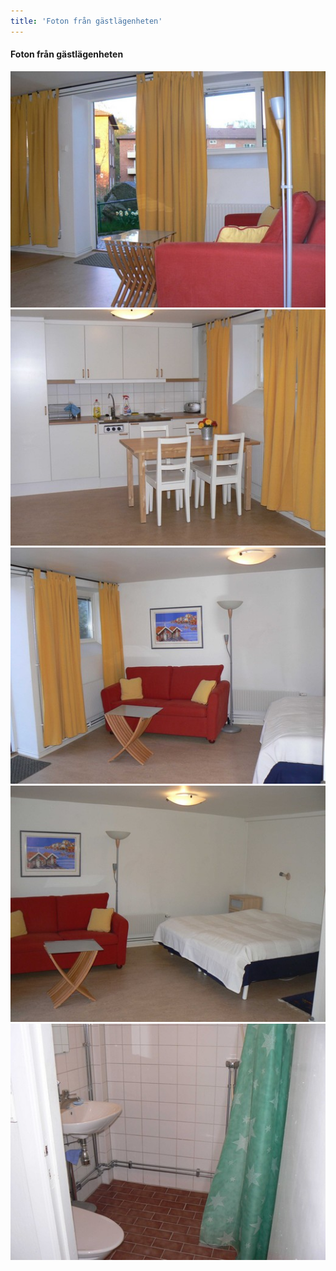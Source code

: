 ```yaml
---
title: 'Foton från gästlägenheten'
---
```


#### Foton från gästlägenheten
![](gastlagenhet1.jpg)
![](gastlagenhet2.jpg)
![](gastlagenhet3.jpg)
![](gastlagenhet4.jpg)
![](gastlagenhet5.jpg)